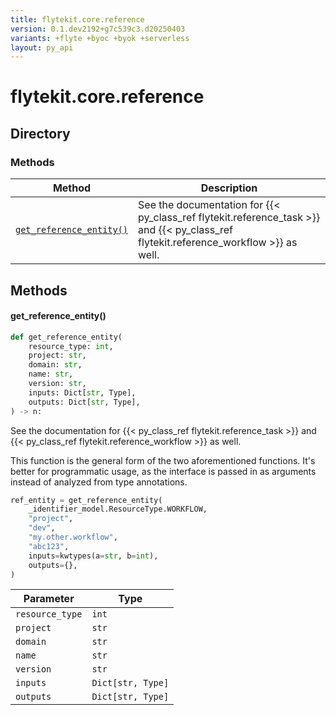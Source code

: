 ```yaml
---
title: flytekit.core.reference
version: 0.1.dev2192+g7c539c3.d20250403
variants: +flyte +byoc +byok +serverless
layout: py_api
---
```


# flytekit.core.reference

## Directory

### Methods

| Method | Description |
|-|-|
| [`get_reference_entity()`](#get_reference_entity) | See the documentation for {{< py_class_ref flytekit.reference_task >}} and {{< py_class_ref flytekit.reference_workflow >}} as well. |


## Methods

#### get_reference_entity()

```python
def get_reference_entity(
    resource_type: int,
    project: str,
    domain: str,
    name: str,
    version: str,
    inputs: Dict[str, Type],
    outputs: Dict[str, Type],
) -> n:
```
See the documentation for {{< py_class_ref flytekit.reference_task >}} and {{< py_class_ref flytekit.reference_workflow >}} as well.

This function is the general form of the two aforementioned functions. It's better for programmatic usage, as
the interface is passed in as arguments instead of analyzed from type annotations.

<!--
.. literalinclude:: ../../../tests/flytekit/unit/core/test_references.py
   :start-after: # docs_ref_start
   :end-before: # docs_ref_end
   :language: python
   :dedent: 4
-->
```python
ref_entity = get_reference_entity(
    _identifier_model.ResourceType.WORKFLOW,
    "project",
    "dev",
    "my.other.workflow",
    "abc123",
    inputs=kwtypes(a=str, b=int),
    outputs={},
)
```



| Parameter | Type |
|-|-|
| `resource_type` | `int` |
| `project` | `str` |
| `domain` | `str` |
| `name` | `str` |
| `version` | `str` |
| `inputs` | `Dict[str, Type]` |
| `outputs` | `Dict[str, Type]` |


